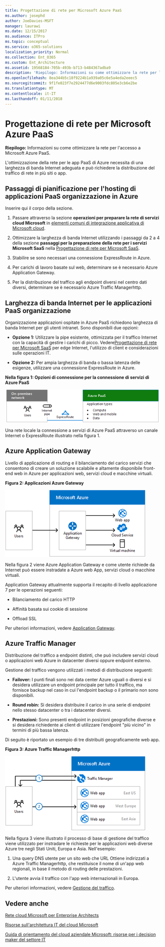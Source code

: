 ```yaml
---
title: Progettazione di rete per Microsoft Azure PaaS
ms.author: josephd
author: JoeDavies-MSFT
manager: laurawi
ms.date: 12/15/2017
ms.audience: ITPro
ms.topic: conceptual
ms.service: o365-solutions
localization_priority: Normal
ms.collection: Ent_O365
ms.custom: Ent_Architecture
ms.assetid: 19568184-705b-493b-b713-b484367adba9
description: 'Riepilogo: Informazioni su come ottimizzare la rete per l''accesso a Microsoft Azure PaaS.'
ms.openlocfilehash: 8ea344b5c18f9224b1a939a05c6e5a4eda2eeec5
ms.sourcegitcommit: 9f1fe023f7e2924477d6e9003fdc805e3cb6e2be
ms.translationtype: MT
ms.contentlocale: it-IT
ms.lasthandoff: 01/11/2018
---
```

# <a name="designing-networking-for-microsoft-azure-paas"></a>Progettazione di rete per Microsoft Azure PaaS

 **Riepilogo:** Informazioni su come ottimizzare la rete per l'accesso a Microsoft Azure PaaS.
  
L'ottimizzazione della rete per le app PaaS di Azure necessita di una larghezza di banda Internet adeguata e può richiedere la distribuzione del traffico di rete in più siti o app.
  
## <a name="planning-steps-for-hosting-organization-paas-applications-in-azure"></a>Passaggi di pianificazione per l'hosting di applicazioni PaaS organizzazione in Azure

Inserire qui il corpo della sezione.
  
1. Passare attraverso la sezione **operazioni per preparare la rete di servizi cloud Microsoft** in [elementi comuni di integrazione applicativa di Microsoft cloud](common-elements-of-microsoft-cloud-connectivity.md).
    
2. Ottimizzare la larghezza di banda Internet utilizzando i passaggi da 2 a 4 della sezione **passaggi per la preparazione della rete per i servizi Microsoft SaaS** nella [Progettazione di rete per Microsoft SaaS](designing-networking-for-microsoft-saas.md).
    
3. Stabilire se sono necessari una connessione ExpressRoute in Azure.
    
4. Per carichi di lavoro basate sul web, determinare se è necessario Azure Application Gateway.
    
5. Per la distribuzione del traffico agli endpoint diversi nel centro dati diversi, determinare se è necessario Azure Traffic Managerhttp.
    
## <a name="internet-bandwidth-for-organization-paas-applications"></a>Larghezza di banda Internet per le applicazioni PaaS organizzazione

Organizzazione applicazioni ospitate in Azure PaaS richiedono larghezza di banda Internet per gli utenti intranet. Sono disponibili due opzioni:
  
- **Opzione 1:** Utilizzare la pipe esistente, ottimizzata per il traffico Internet con la capacità di gestire i carichi di picco. Vedere[Progettazione di rete per Microsoft SaaS](designing-networking-for-microsoft-saas.md) per edge Internet, l'utilizzo di client e considerazioni sulle operazioni IT.
    
- **Opzione 2:** Per ampia larghezza di banda o bassa latenza delle esigenze, utilizzare una connessione ExpressRoute in Azure.
    
**Nella figura 1: Opzioni di connessione per la connessione di servizi di Azure PaaS**

![Figura 1: Opzioni di connessione per i servizi PaaS di Azure](images/Network_Poster/PaaS1.png)
  
Una rete locale la connessione a servizi di Azure PaaS attraverso un canale Internet o ExpressRoute illustrato nella figura 1.
  
## <a name="azure-application-gateway"></a>Azure Application Gateway

Livello di applicazione di routing e il bilanciamento del carico servizi che consentono di creare un soluzione scalabile e altamente disponibile front-end web in Azure per applicazioni web, servizi cloud e macchine virtuali. 
  
**Figura 2: Applicazioni Azure Gateway**

![Figura 2: Servizio Gateway di applicazioni Azure](images/Network_Poster/PaaS2.png)
  
Nella figura 2 viene Azure Application Gateway e come utente richiede da Internet può essere instradate a Azure web App, servizi cloud o macchine virtuali.
  
Application Gateway attualmente supporta il recapito di livello applicazione 7 per le operazioni seguenti:
  
- Bilanciamento del carico HTTP
    
- Affinità basata sui cookie di sessione
    
- Offload SSL
    
Per ulteriori informazioni, vedere [Application Gateway](https://docs.microsoft.com/azure/application-gateway/application-gateway-introduction).
  
## <a name="azure-traffic-manager"></a>Azure Traffic Manager

Distribuzione del traffico a endpoint distinti, che può includere servizi cloud o applicazioni web Azure in datacenter diversi oppure endpoint esterno.
  
Gestione del traffico vengono utilizzati i metodi di distribuzione seguenti:
  
- **Failover:** I punti finali sono nei data center Azure uguali o diversi e si desidera utilizzare un endpoint principale per tutto il traffico, ma fornisce backup nel caso in cui l'endpoint backup o il primario non sono disponibili.
    
- **Round robin:** Si desidera distribuire il carico in una serie di endpoint nello stesso datacenter o tra i datacenter diversi.
    
- **Prestazioni:** Sono presenti endpoint in posizioni geografiche diverse e si desidera richiedente ai client di utilizzare l'endpoint "più vicino" in termini di più bassa latenza.
    
Di seguito è riportato un esempio di tre distribuiti geograficamente web app.
  
**Figura 3: Azure Traffic Managerhttp**

![Figura 3: Gestione traffico di Azure](images/Network_Poster/PaaS3.png)
  
Nella figura 3 viene illustrato il processo di base di gestione del traffico viene utilizzato per instradare le richieste per le applicazioni web diverse Azure tre negli Stati Uniti, Europa e Asia. Nell'esempio:
  
1. Una query DNS utente per un sito web che URL Ottiene indirizzati a Azure Traffic Managerhttp, che restituisce il nome di un'app web regionali, in base il metodo di routing delle prestazioni.
    
2. L'utente avvia il traffico con l'app web internazionali in Europa.
    
Per ulteriori informazioni, vedere [Gestione del traffico](https://docs.microsoft.com/azure/traffic-manager/traffic-manager-overview).
  
## <a name="see-also"></a>Vedere anche

[Rete cloud Microsoft per Enterprise Architects](microsoft-cloud-networking-for-enterprise-architects.md)
  
[Risorse sull'architettura IT del cloud Microsoft](microsoft-cloud-it-architecture-resources.md)

[Guida di orientamento del cloud aziendale Microsoft: risorse per i decision maker del settore IT](https://sway.com/FJ2xsyWtkJc2taRD)



